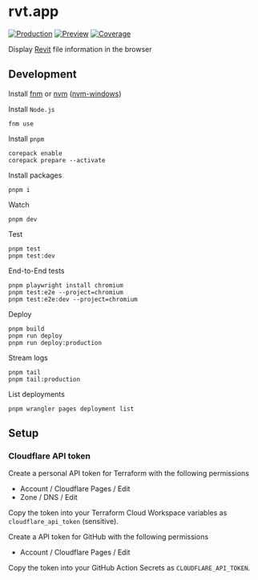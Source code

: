 # rvt.app

[![Production](https://shields.io/badge/production-blue?style=for-the-badge)](https://rvt.app)
[![Preview](https://shields.io/badge/preview-orange?style=for-the-badge)](https://preview.rvt.app)
[![Coverage](https://img.shields.io/codecov/c/github/phi-ag/rvt-app?style=for-the-badge)](https://app.codecov.io/github/phi-ag/rvt-app)

Display [Revit](https://www.autodesk.com/products/revit) file information in the browser

## Development

Install [fnm](https://github.com/Schniz/fnm?tab=readme-ov-file#installation) or [nvm](https://github.com/nvm-sh/nvm?tab=readme-ov-file#installing-and-updating) ([nvm-windows](https://github.com/coreybutler/nvm-windows?tab=readme-ov-file#installation--upgrades))

Install `Node.js`

    fnm use

Install `pnpm`

    corepack enable
    corepack prepare --activate

Install packages

    pnpm i

Watch

    pnpm dev

Test

    pnpm test
    pnpm test:dev

End-to-End tests

    pnpm playwright install chromium
    pnpm test:e2e --project=chromium
    pnpm test:e2e:dev --project=chromium

Deploy

    pnpm build
    pnpm run deploy
    pnpm run deploy:production

Stream logs

    pnpm tail
    pnpm tail:production

List deployments

    pnpm wrangler pages deployment list

## Setup

### Cloudflare API token

Create a personal API token for Terraform with the following permissions

- Account / Cloudflare Pages / Edit
- Zone / DNS / Edit

Copy the token into your Terraform Cloud Workspace variables as `cloudflare_api_token` (sensitive).

Create a API token for GitHub with the following permissions

- Account / Cloudflare Pages / Edit

Copy the token into your GitHub Action Secrets as `CLOUDFLARE_API_TOKEN`.
